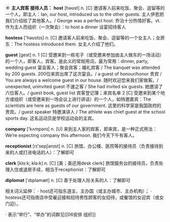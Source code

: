 ☀ <span class="category">**主人宾客 接待人员：**</span>
<span class="vocabulary">**host**</span> [həʊst] 
<span class="definition">n. [C] 邀请客人前来吃饭、聚会、逗留等的一个人，即主人：</span>Ian, our host, introduced us to the other guests. 主人伊恩把我们介绍给了其他客人。/ George was a perfect host. 乔治十分热情好客。<span class="definition">vt. 作为主人而组织（一次聚会）：</span>to host a dinner 设宴招待客人

<span class="vocabulary">**hostess**</span> ['həʊstɪs] 
<span class="definition">n. [C] 邀请客人前来吃饭、聚会、逗留等的一个女主人；女房东：</span>The hostess introduced them. 女主人介绍了他们。

<span class="vocabulary">**guest**</span> [ɡest] 
<span class="definition">n. 1 [C] 受邀来到一栋宅子（或受邀来参加由主人做东的一场活动）的一个人，即客人，宾客。是此义的常规用词，最为常用：</span>dinner, party, wedding guest 宴会客人；聚会宾客；婚礼宾客 / The banquet was attended by 200 guests. 200位来宾出席了这次宴会。/ a guest of honour/honor 贵宾 / You are always a welcome guest in our house. 随时欢迎您来我们家做客。/ unexpected, uninvited guest 不速之客 / She had invited six guests. 她邀请了六位客人。/ guest book, guest list 宾客登记簿；来宾名单 <span class="definition">2 [C] 受邀来到某个地方或组织（或受邀来到一场会议上进行讲话）的一个人，如特邀嘉宾：</span>The scientists are here as guests of our government. 这里的科学家是我国政府的贵宾。/ guest speaker 特邀演讲人 / The athlete was chief guest at the school sports day. 这名运动员是学校运动会的主宾。

<span class="vocabulary">**company**</span> ['kʌmpənɪ] 
<span class="definition">n. [U] 来到主人家的宾客，即来宾，是一种正式用法：</span>We’re expecting company this afternoon. 我们今天下午有客人。

<span class="vocabulary">**receptionist**</span> [rɪ'sepʃənɪst] 
<span class="definition">n. [C] 旅馆、办公楼、医院等的接待员（负责接待到来的人或打进电话的人）：</span>了解即可

<span class="vocabulary">**clerk**</span> [klɑːk; klə:k] 
<span class="definition">n. [C] [美；美还用desk clerk] 旅馆服务台的接待员，负责处理入住或退房手续，相当于receptionist：</span>了解即可
           
<span class="vocabulary">**diplomat**</span> [ˈdɪpləmæt]
<span class="definition">n. [C] 善于处理人际关系的人：</span>了解即可

相关词义延伸：
· host还可指东道主、主办国（或主办城市、主办机构）；
· hostess还可指夜店中受雇迎接和招待男性顾客的女招待，或餐馆的女迎宾（或女门迎）。

· 表示“举行”、“举办”的词群见[[06安排 组织]]